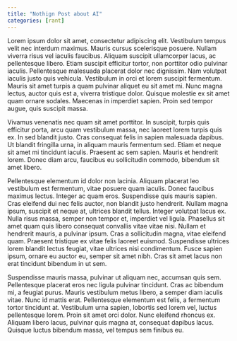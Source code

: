 ```yaml
---
title: "Nothign Post about AI"
categories: [rant]
---
```


Lorem ipsum dolor sit amet, consectetur adipiscing elit. Vestibulum tempus velit nec interdum maximus. Mauris cursus scelerisque posuere. Nullam viverra risus vel iaculis faucibus. Aliquam suscipit ullamcorper lacus, ac pellentesque libero. Etiam suscipit efficitur tortor, non porttitor odio pulvinar iaculis. Pellentesque malesuada placerat dolor nec dignissim. Nam volutpat iaculis justo quis vehicula. Vestibulum in orci et lorem suscipit fermentum. Mauris sit amet turpis a quam pulvinar aliquet eu sit amet mi. Nunc magna lectus, auctor quis est a, viverra tristique dolor. Quisque molestie ex sit amet quam ornare sodales. Maecenas in imperdiet sapien. Proin sed tempor augue, quis suscipit massa.

Vivamus venenatis nec quam sit amet porttitor. In suscipit, turpis quis efficitur porta, arcu quam vestibulum massa, nec laoreet lorem turpis quis ex. In sed blandit justo. Cras consequat felis in sapien malesuada dapibus. Ut blandit fringilla urna, in aliquam mauris fermentum sed. Etiam et neque sit amet mi tincidunt iaculis. Praesent ac sem sapien. Mauris et hendrerit lorem. Donec diam arcu, faucibus eu sollicitudin commodo, bibendum sit amet libero.

Pellentesque elementum id dolor non lacinia. Aliquam placerat leo vestibulum est fermentum, vitae posuere quam iaculis. Donec faucibus maximus lectus. Integer ac quam eros. Suspendisse quis mauris sapien. Cras eleifend dui nec felis auctor, non blandit justo hendrerit. Nullam magna ipsum, suscipit et neque at, ultrices blandit tellus. Integer volutpat lacus ex. Nulla risus massa, semper non tempor et, imperdiet vel ligula. Phasellus sit amet quam quis libero consequat convallis vitae vitae nisi. Nullam et hendrerit mauris, a pulvinar ipsum. Cras a sollicitudin magna, vitae eleifend quam. Praesent tristique ex vitae felis laoreet euismod. Suspendisse ultrices lorem blandit lectus feugiat, vitae ultrices nisi condimentum. Fusce sapien ipsum, ornare eu auctor eu, semper sit amet nibh. Cras sit amet lacus non erat tincidunt bibendum in ut sem.

Suspendisse mauris massa, pulvinar ut aliquam nec, accumsan quis sem. Pellentesque placerat eros nec ligula pulvinar tincidunt. Cras ac bibendum mi, a feugiat purus. Mauris vestibulum metus libero, a semper diam iaculis vitae. Nunc id mattis erat. Pellentesque elementum est felis, a fermentum tortor tincidunt at. Vestibulum urna sapien, lobortis sed lorem vel, luctus pellentesque lorem. Proin sit amet orci dolor. Nunc eleifend rhoncus ex. Aliquam libero lacus, pulvinar quis magna at, consequat dapibus lacus. Quisque luctus bibendum massa, vel tempus sem finibus eu.
